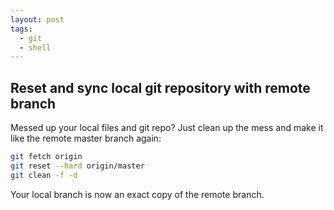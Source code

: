 ```yaml
---
layout: post
tags:
  - git
  - shell
---
```

## Reset and sync local git repository with remote branch

Messed up your local files and git repo?
Just clean up the mess and make it like the remote master branch again:

```bash
git fetch origin
git reset --hard origin/master
git clean -f -d
```

Your local branch is now an exact copy of the remote branch.
